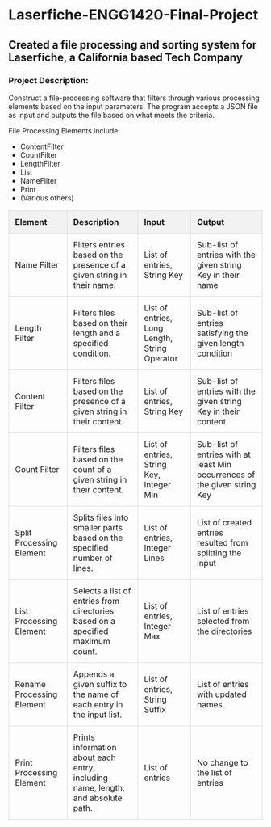 # Laserfiche-ENGG1420-Final-Project
## Created a file processing and sorting system for Laserfiche, a California based Tech Company
### Project Description:
 Construct a file-processing software that filters through various processing elements based on the input parameters.
 The program accepts a JSON file as input and outputs the file based on what meets the criteria.

 File Processing Elements include:
 - ContentFilter
 - CountFilter
 - LengthFilter
 - List
 - NameFilter
 - Print
 - (Various others)

<html>
</head>
<style>
    table {
      border-collapse: collapse;
      width: 100%;
    }
    th, td {
      border: 1px solid #dddddd;
      text-align: left;
      padding: 12px; /* Increase padding for more space */
    }
    th {
      background-color: #f2f2f2;
    }
  </style>
<body>

<table>
  <tr>
    <th>Element</th>
    <th>Description</th>
    <th>Input</th>
    <th>Output</th>
  </tr>
  <tr>
    <td>Name Filter</td>
    <td>Filters entries based on the presence of a given string in their name.</td>
    <td>List of entries, String Key</td>
    <td>Sub-list of entries with the given string Key in their name</td>
  </tr>
  <tr>
    <td>Length Filter</td>
    <td>Filters files based on their length and a specified condition.</td>
    <td>List of entries, Long Length, String Operator</td>
    <td>Sub-list of entries satisfying the given length condition</td>
  </tr>
  <tr>
    <td>Content Filter</td>
    <td>Filters files based on the presence of a given string in their content.</td>
    <td>List of entries, String Key</td>
    <td>Sub-list of entries with the given string Key in their content</td>
  </tr>
  <tr>
    <td>Count Filter</td>
    <td>Filters files based on the count of a given string in their content.</td>
    <td>List of entries, String Key, Integer Min</td>
    <td>Sub-list of entries with at least Min occurrences of the given string Key</td>
  </tr>
  <tr>
    <td>Split Processing Element</td>
    <td>Splits files into smaller parts based on the specified number of lines.</td>
    <td>List of entries, Integer Lines</td>
    <td>List of created entries resulted from splitting the input</td>
  </tr>
  <tr>
    <td>List Processing Element</td>
    <td>Selects a list of entries from directories based on a specified maximum count.</td>
    <td>List of entries, Integer Max</td>
    <td>List of entries selected from the directories</td>
  </tr>
  <tr>
    <td>Rename Processing Element</td>
    <td>Appends a given suffix to the name of each entry in the input list.</td>
    <td>List of entries, String Suffix</td>
    <td>List of entries with updated names</td>
  </tr>
  <tr>
    <td>Print Processing Element</td>
    <td>Prints information about each entry, including name, length, and absolute path.</td>
    <td>List of entries</td>
    <td>No change to the list of entries</td>
  </tr>
</table>

</body>
</html>


